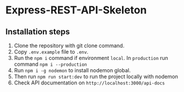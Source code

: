 # Express-REST-API-Skeleton

## Installation steps
1. Clone the repository with git clone command.
2. Copy ```.env.example``` file to ```.env```.
3. Run the ```npm i``` command if environment ```local```.
   In ```production``` run command ```npm i --production```
4. Run ```npm i -g nodemon``` to install nodemon global.
5. Then run ```npm run start:dev``` to run the project locally with nodemon
6. Check API documentation on ```http://localhost:3000/api-docs```
   
